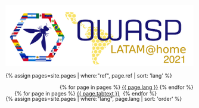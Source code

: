 <img alt="Latam at home logo" src="assets/images/LatamAtHome.png">

{% assign pages=site.pages | where:"ref", page.ref | sort: 'lang' %}
<ul style="text-align: right;">
{% for page in pages %}
  <li style="display:inline;">
    <a id="{{ page.lang }}-site" href="{{ sitebaseurl }}{{ page.url }}" class="{{ page.lang }}">{{ page.lang }}</a>
  </li>
{% endfor %}
</ul>

{% assign pages=site.pages | where:"lang", page.lang | sort: 'order' %}
<ul style="margin-top: -45px;">
{% for page in pages %}
  <li style="display:inline; margin-right: 5px;" class="tab-link">
    <a href="{{ sitebaseurl }}{{ page.url }}">{{ page.tabtext }}</a>
  </li>
{% endfor %}
</ul>

<script>
let alreadyTranslated = localStorage.getItem("translation")
if (!alreadyTranslated) {
  let lang = navigator.userLanguage || navigator.language || navigator.browserLanguage || navigator.systemLanguage
  if (lang && lang.length > 2) {
    lang = lang.substring(0, 2)
  }

  localStorage.setItem("translation", lang)

  if (lang.includes("es")) {
    document.getElementById("ES-site").click()
  } else if (lang.includes("pt")) {
    document.getElementById("PT-site").click()
  } else {
    document.getElementById("EN-site").click()
  }
}
</script>
